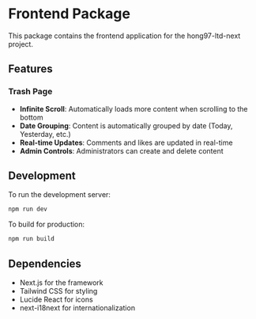 # Frontend Package

This package contains the frontend application for the hong97-ltd-next project.

## Features

### Trash Page
- **Infinite Scroll**: Automatically loads more content when scrolling to the bottom
- **Date Grouping**: Content is automatically grouped by date (Today, Yesterday, etc.)
- **Real-time Updates**: Comments and likes are updated in real-time
- **Admin Controls**: Administrators can create and delete content

## Development

To run the development server:

```bash
npm run dev
```

To build for production:

```bash
npm run build
```

## Dependencies

- Next.js for the framework
- Tailwind CSS for styling
- Lucide React for icons
- next-i18next for internationalization
